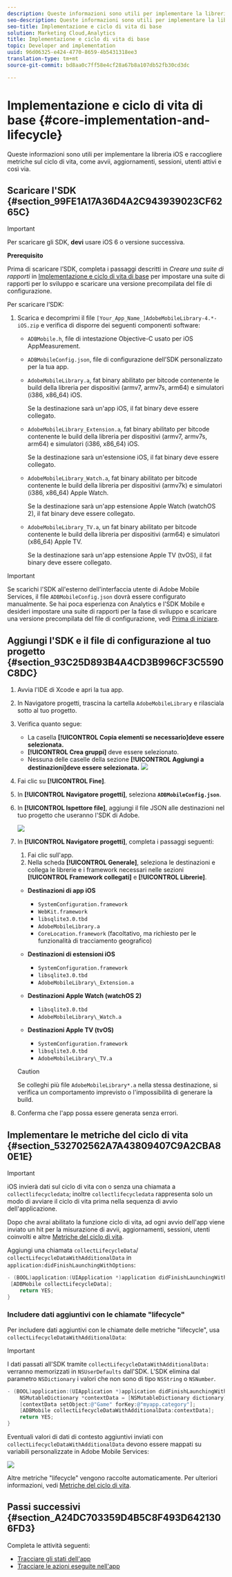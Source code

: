 ```yaml
---
description: Queste informazioni sono utili per implementare la libreria iOS e raccogliere metriche sul ciclo di vita, come avvii, aggiornamenti, sessioni, utenti attivi e così via.
seo-description: Queste informazioni sono utili per implementare la libreria iOS e raccogliere metriche sul ciclo di vita, come avvii, aggiornamenti, sessioni, utenti attivi e così via.
seo-title: Implementazione e ciclo di vita di base
solution: Marketing Cloud,Analytics
title: Implementazione e ciclo di vita di base
topic: Developer and implementation
uuid: 96d06325-e424-4770-8659-4b5431318ee3
translation-type: tm+mt
source-git-commit: bd8aa0c7ff58e4cf28a67b8a107db52fb30cd3dc

---
```



# Implementazione e ciclo di vita di base {#core-implementation-and-lifecycle}

Queste informazioni sono utili per implementare la libreria iOS e raccogliere metriche sul ciclo di vita, come avvii, aggiornamenti, sessioni, utenti attivi e così via.

## Scaricare l'SDK {#section_99FE1A17A36D4A2C943939023CF6265C}

>[!IMPORTANT]
>
>Per scaricare gli SDK, **devi** usare iOS 6 o versione successiva.

**Prerequisito**

Prima di scaricare l’SDK, completa i passaggi descritti in *Creare una suite di rapporti* in [Implementazione e ciclo di vita di base](/help/ios/getting-started/requirements.md) per impostare una suite di rapporti per lo sviluppo e scaricare una versione precompilata del file di configurazione.

Per scaricare l’SDK:

1. Scarica e decomprimi il file `[Your_App_Name_]AdobeMobileLibrary-4.*-iOS.zip` e verifica di disporre dei seguenti componenti software:

   * `ADBMobile.h`, file di intestazione Objective-C usato per iOS AppMeasurement.
   * `ADBMobileConfig.json`, file di configurazione dell’SDK personalizzato per la tua app.
   * `AdobeMobileLibrary.a`, fat binary abilitato per bitcode contenente le build della libreria per dispositivi (armv7, armv7s, arm64) e simulatori (i386, x86_64) iOS.

      Se la destinazione sarà un'app iOS, il fat binary deve essere collegato.

   * `AdobeMobileLibrary_Extension.a`, fat binary abilitato per bitcode contenente le build della libreria per dispositivi (armv7, armv7s, arm64) e simulatori (i386, x86_64) iOS.

      Se la destinazione sarà un'estensione iOS, il fat binary deve essere collegato.

   * `AdobeMobileLibrary_Watch.a`, fat binary abilitato per bitcode contenente le build della libreria per dispositivi (armv7k) e simulatori (i386, x86_64) Apple Watch.

      Se la destinazione sarà un'app estensione Apple Watch (watchOS 2), il fat binary deve essere collegato.

   * `AdobeMobileLibrary_TV.a`, un fat binary abilitato per bitcode contenente le build della libreria per dispositivi (arm64) e simulatori (x86_64) Apple TV.

      Se la destinazione sarà un'app estensione Apple TV (tvOS), il fat binary deve essere collegato.

>[!IMPORTANT]
>
>Se scarichi l'SDK all'esterno dell'interfaccia utente di Adobe Mobile Services, il file `ADBMobileConfig.json` dovrà essere configurato manualmente. Se hai poca esperienza con Analytics e l'SDK Mobile e desideri impostare una suite di rapporti per la fase di sviluppo e scaricare una versione precompilata del file di configurazione, vedi [Prima di iniziare](/help/ios/getting-started/requirements.md).

## Aggiungi l'SDK e il file di configurazione al tuo progetto {#section_93C25D893B4A4CD3B996CF3C5590C8DC}

1. Avvia l'IDE di Xcode e apri la tua app.
1. In Navigatore progetti, trascina la cartella `AdobeMobileLibrary` e rilasciala sotto al tuo progetto.
1. Verifica quanto segue:

   * La casella **[!UICONTROL Copia elementi se necessario]deve essere selezionata.**
   * **[!UICONTROL Crea gruppi]** deve essere selezionato.
   * Nessuna delle caselle della sezione **[!UICONTROL Aggiungi a destinazioni]deve essere selezionata.**
   ![](assets/step_3.png)

1. Fai clic su **[!UICONTROL Fine]**.
1. In **[!UICONTROL Navigatore progetti]**, seleziona **`ADBMobileConfig.json`**.
1. In **[!UICONTROL Ispettore file]**, aggiungi il file JSON alle destinazioni nel tuo progetto che useranno l'SDK di Adobe.

   ![](assets/step_4.png)

1. In **[!UICONTROL Navigatore progetti]**, completa i passaggi seguenti:

   1. Fai clic sull'app.
   1. Nella scheda **[!UICONTROL Generale]**, seleziona le destinazioni e collega le librerie e i framework necessari nelle sezioni **[!UICONTROL Framework collegati]** e **[!UICONTROL Librerie]**.
   * **Destinazioni di app iOS**
      * `SystemConfiguration.framework`
      * `WebKit.framework`
      * `libsqlite3.0.tbd`
      * `AdobeMobileLibrary.a`
      * `CoreLocation.framework` (facoltativo, ma richiesto per le funzionalità di tracciamento geografico)
   * **Destinazioni di estensioni iOS**

      * `SystemConfiguration.framework`
      * `libsqlite3.0.tbd`
      * `AdobeMobileLibrary\_Extension.a`
   * **Destinazioni Apple Watch (watchOS 2)**

      * `libsqlite3.0.tbd`
      * `AdobeMobileLibrary\_Watch.a`
   * **Destinazioni Apple TV (tvOS)**

      * `SystemConfiguration.framework`
      * `libsqlite3.0.tbd`
      * `AdobeMobileLibrary\_TV.a`
   >[!CAUTION]
   >
   > Se colleghi più file `AdobeMobileLibrary*.a` nella stessa destinazione, si verifica un comportamento imprevisto o l'impossibilità di generare la build.

1. Conferma che l'app possa essere generata senza errori.

## Implementare le metriche del ciclo di vita {#section_532702562A7A43809407C9A2CBA80E1E}

>[!IMPORTANT]
>
>iOS invierà dati sul ciclo di vita con o senza una chiamata a `collectlifecycledata`; inoltre `collectlifecycledata` rappresenta solo un modo di avviare il ciclo di vita prima nella sequenza di avvio dell'applicazione.

Dopo che avrai abilitato la funzione ciclo di vita, ad ogni avvio dell'app viene inviato un hit per la misurazione di avvii, aggiornamenti, sessioni, utenti coinvolti e altre [Metriche del ciclo di vita](/help/ios/metrics.md).

Aggiungi una chiamata `collectLifecycleData`/ `collectLifecycleDataWithAdditionalData` in `application:didFinishLaunchingWithOptions`:

```objective-c
- (BOOL)application:(UIApplication *)application didFinishLaunchingWithOptions:(NSDictionary *)launchOptions { 
 [ADBMobile collectLifecycleData]; 
    return YES; 
}
```

### Includere dati aggiuntivi con le chiamate "lifecycle"

Per includere dati aggiuntivi con le chiamate delle metriche "lifecycle", usa `collectLifecycleDataWithAdditionalData`:

>[!IMPORTANT]
>
>I dati passati all'SDK tramite `collectLifecycleDataWithAdditionalData:` verranno memorizzati in `NSUserDefaults` dall'SDK. L'SDK elimina dal parametro `NSDictionary` i valori che non sono di tipo `NSString` o `NSNumber`.

```objective-c
- (BOOL)application:(UIApplication *)application didFinishLaunchingWithOptions:(NSDictionary *)launchOptions { 
    NSMutableDictionary *contextData = [NSMutableDictionary dictionary]; 
    [contextData setObject:@"Game" forKey:@"myapp.category"]; 
    [ADBMobile collectLifecycleDataWithAdditionalData:contextData]; 
    return YES; 
}
```

Eventuali valori di dati di contesto aggiuntivi inviati con `collectLifecycleDataWithAdditionalData` devono essere mappati su variabili personalizzate in Adobe Mobile Services:

![](assets/map-variable-lifecycle.png)

Altre metriche "lifecycle" vengono raccolte automaticamente. Per ulteriori informazioni, vedi [Metriche del ciclo di vita](/help/ios/metrics.md).

## Passi successivi {#section_A24DC703359D4B5C8F493D6421306FD3}

Completa le attività seguenti:

* [Tracciare gli stati dell'app](/help/ios/analytics-main/states.md)
* [Tracciare le azioni eseguite nell'app](/help/ios/analytics-main/actions.md)
